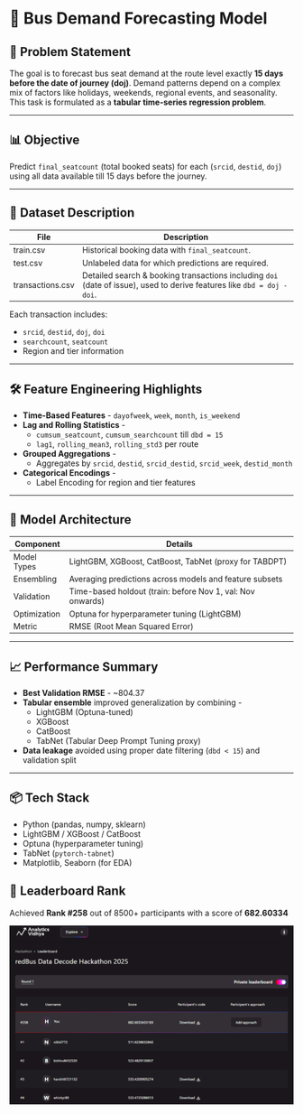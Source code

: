 # 🚌 Bus Demand Forecasting Model

## 🚀 Problem Statement
The goal is to forecast bus seat demand at the route level exactly **15 days before the date of journey (doj)**. Demand patterns depend on a complex mix of factors like holidays, weekends, regional events, and seasonality. This task is formulated as a **tabular time-series regression problem**.

---

## 📊 Objective
Predict `final_seatcount` (total booked seats) for each (`srcid`, `destid`, `doj`) using all data available till 15 days before the journey.

---

## 📁 Dataset Description

| File            | Description                                              |
|-----------------|----------------------------------------------------------|
|  train.csv      | Historical booking data with `final_seatcount`.          |
|  test.csv       | Unlabeled data for which predictions are required.       |
|  transactions.csv  | Detailed search & booking transactions including `doi` (date of issue), used to derive features like `dbd = doj - doi`. |

Each transaction includes:
- `srcid`, `destid`, `doj`, `doi`
- `searchcount`, `seatcount`
- Region and tier information

---

## 🛠️ Feature Engineering Highlights

- **Time-Based Features** - `dayofweek`, `week`, `month`, `is_weekend`
- **Lag and Rolling Statistics** -
  - `cumsum_seatcount`, `cumsum_searchcount` till `dbd = 15`
  - `lag1`, `rolling_mean3`, `rolling_std3` per route
- **Grouped Aggregations** -
  - Aggregates by `srcid`, `destid`, `srcid_destid`, `srcid_week`, `destid_month`
- **Categorical Encodings** -
  - Label Encoding for region and tier features

---

## 🤖 Model Architecture

| Component       | Details                                                   |
|----------------|-----------------------------------------------------------|
| Model Types     | LightGBM, XGBoost, CatBoost, TabNet (proxy for TABDPT)    |
| Ensembling      | Averaging predictions across models and feature subsets   |
| Validation      | Time-based holdout (train: before Nov 1, val: Nov onwards) |
| Optimization    | Optuna for hyperparameter tuning (LightGBM)               |
| Metric          | RMSE (Root Mean Squared Error)                            |

---

## 📈 Performance Summary

- **Best Validation RMSE** - ~804.37
- **Tabular ensemble** improved generalization by combining -
  - LightGBM (Optuna-tuned)
  - XGBoost
  - CatBoost
  - TabNet (Tabular Deep Prompt Tuning proxy)
- **Data leakage** avoided using proper date filtering (`dbd < 15`) and validation split

---

## 📦 Tech Stack

- Python (pandas, numpy, sklearn)
- LightGBM / XGBoost / CatBoost
- Optuna (hyperparameter tuning)
- TabNet (`pytorch-tabnet`)
- Matplotlib, Seaborn (for EDA)
## 🏁 Leaderboard Rank

Achieved **Rank #258** out of 8500+ participants with a score of **682.60334**


![Leaderboard Rank](Rank.png)
